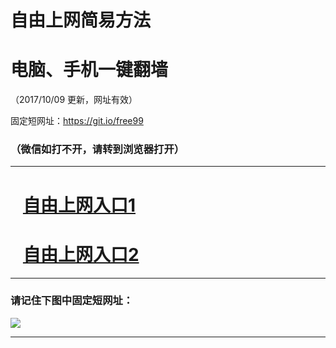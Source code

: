 ﻿# 自由上网简易方法

# 电脑、手机一键翻墙

（2017/10/09 更新，网址有效）

固定短网址：https://git.io/free99

### （微信如打不开，请转到浏览器打开）


***





# &nbsp;&nbsp; <a href="http://ft459210297.fwq-tz-1001.info/fwqtz01.html?t=100900123535 " target="_blank">自由上网入口1</a>
# &nbsp;&nbsp; <a href="http://ft19750253.fwq-tz-1002.info/fwqtz02.html?t=100900130020 " target="_blank">自由上网入口2</a>
***

### 请记住下图中固定短网址：

<img src="https://s3-us-west-2.amazonaws.com/fwq-1001/yjfq-20170905okok.png" /> 


***


